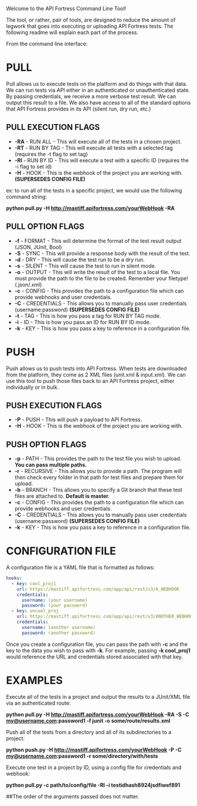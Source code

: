 Welcome to the API Fortress Command Line Tool!

The tool, or rather, pair of tools, are designed to reduce the amount of legwork that goes into executing or uploading API Fortress tests. The following readme will explain each part of the process.

From the command line interface:

# PULL

Pull allows us to execute tests on the platform and do things with that data. We can run tests via API either in an authenticated or unauthenticated state. By passing credentials, we receive a more verbose test result. We can output this result to a file. We also have access to all of the standard options that API Fortress provides in its API (silent run, dry run, etc.)

## PULL EXECUTION FLAGS

* **\-RA** - RUN ALL - This will execute all of the tests in a chosen project.
* **\-RT** - RUN BY TAG - This will execute all tests with a selected tag (requires the -t flag to set tag) 
* **\-RI** - RUN BY ID - This will execute a test with a specific ID (requires the -i flag to set id)
* **\-H** - HOOK - This is the webhook of the project you are working with. **(SUPERSEDES CONFIG FILE)**

ex: to run all of the tests in a specific project, we would use the following command string:

**python pull.py -H http://mastiff.apifortress.com/yourWebHook -RA**

## PULL OPTION FLAGS

*  **\-f** - FORMAT - This will determine the format of the test result output (JSON, JUnit, Bool)
*  **\-S** - SYNC - This will provide a response body with the result of the test.
*  **\-d** - DRY - This will cause the test run to be a dry run.
*  **\-s** - SILENT - This will cause the test to run in silent mode. 
*  **\-o** - OUTPUT - This will write the result of the test to a local file. You must provide the path to the file to be created. Remember your filetype! (.json/.xml)
*  **\-c** - CONFIG - This provides the path to a configuration file which can provide webhooks and user credentials.
*  **\-C** - CREDENTIALS - This allows you to manually pass user credentials (username:password) **(SUPERSEDES CONFIG FILE)**
*  **\-t** - TAG - This is how you pass a tag for RUN BY TAG mode.
*  **\-i** - ID - This is how you pass an ID for RUN BY ID mode.
*  **\-k** - KEY - This is how you pass a key to reference in a configuration file.

# PUSH

Push allows us to push tests into API Fortress. When tests are downloaded from the platform, they come as 2 XML files (unit.xml & input.xml). We can use this tool to push those files back to an API Fortress project, either individually or in bulk. 

## PUSH EXECUTION FLAGS

* **\-P** - PUSH - This will push a payload to API Fortress.
* **\-H** - HOOK - This is the webhook of the project you are working with.

## PUSH OPTION FLAGS

* **\-p** - PATH - This provides the path to the test file you wish to upload. **You can pass multiple paths.**
* **\-r** - RECURSIVE - This allows you to provide a path. The program will then check every folder in that path for test files and prepare them for upload. 
* **\-b** - BRANCH - This allows you to specify a Git branch that these test files are attached to. **Default is master.** 
*  **\-c** - CONFIG - This provides the path to a configuration file which can provide webhooks and user credentials.
*  **\-C** - CREDENTIALS - This allows you to manually pass user credentials (username:password) **(SUPERSEDES CONFIG FILE)**
*  **\-k** - KEY - This is how you pass a key to reference in a configuration file.

# CONFIGURATION FILE

A configuration file is a YAML file that is formatted as follows:

```yaml
hooks:
  - key: cool_proj1
    url: https://mastiff.apifortress.com/app/api/rest/v3/A_WEBHOOK
    credentials:
      username: (your username)
      password: (your password)
  - key: uncool_proj
    url: https://mastiff.apifortress.com/app/api/rest/v3/ANOTHER_WEBHOOK
    credentials:
      username: (another username)
      password: (another password)
```

Once you create a configuration file, you can pass the path with **\-c** and the key to the data you wish to pass with **\-k**. For example, passing **\-k cool_proj1** would reference the URL and credentials stored associated with that key. 

# EXAMPLES

Execute all of the tests in a project and output the results to a JUnit/XML file via an authenticated route:

**python pull.py -H http://mastiff.apifortress.com/yourWebHook -RA -S -C my@username.com:password1 -f junit -o some/route/results.xml**

Push all of the tests from a directory and all of its subdirectories to a project:

**python push.py -H http://mastiff.apifortress.com/yourWebHook -P -C my@username.com:password1 -r some/directory/with/tests**

Execute one test in a project by ID, using a config file for credentials and webhook:

**python pull.py -c path/to/config/file -RI -i testidhash8924jsdfiwef891**


##The order of the arguments passed does not matter. 